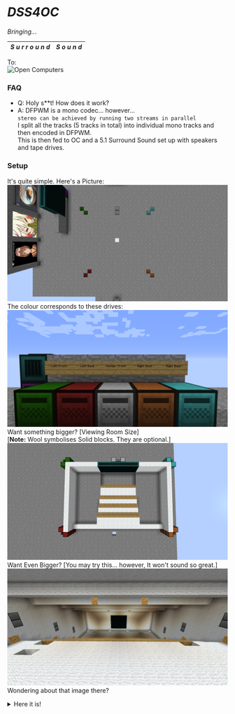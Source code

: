 # *DSS4OC*
*Bringing...*  

***S u r r o u n d*** | ***S o u n d***
------------ | -------------

To:  
![Open Computers](https://oc.cil.li/uploads/monthly_2017_09/4_BlZNHdl.png.5ef3cdd2e78cb6f99ad2909647ee0be7.png.9d16d85155a918824825f5f0735da47e.png)

### FAQ
- Q: Holy s**t! How does it work?
- A: DFPWM is a mono codec... however...  
`stereo can be achieved by running two streams in parallel`  
 I split all the tracks (5 tracks in total) into individual mono tracks and then encoded in DFPWM.  
 This is then fed to OC and a 5.1 Surround Sound set up with speakers and tape drives.
 
### Setup  
It's quite simple. Here's a Picture:
![5.1 Pictorial](https://github.com/Joshwoo70/DSS4OC/raw/master/5.1surroundsound.png)  
The colour corresponds to these drives:
![Colour](https://github.com/Joshwoo70/DSS4OC/raw/master/drives.png)
Want something bigger? [Viewing Room Size]  
[**Note:** Wool symbolises Solid blocks. They are optional.]  
![viewing room size](https://github.com/Joshwoo70/DSS4OC/raw/master/viewingroom.png)
Want Even Bigger? [You may try this... however, It won't sound so great.]
![Theather Sized](https://github.com/Joshwoo70/DSS4OC/raw/master/largetheather.png)  
Wondering about that image there?
<details>
  <summary>Here it is!</summary><p>
 
 ![Yep...](https://github.com/Joshwoo70/DSS4OC/raw/master/waifusraysmemes.png)
 </p>
</details>
